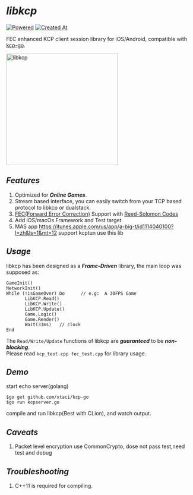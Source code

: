 # ***libkcp***

[![Powered][1]][2] [![Created At][5]][6]

[1]: https://img.shields.io/badge/KCP-Powered-blue.svg
[2]: https://github.com/skywind3000/kcp
[3]: https://travis-ci.org/xtaci/libkcp.svg?branch=master
[4]: https://travis-ci.org/xtaci/libkcp
[5]: https://img.shields.io/github/created-at/xtaci/kcp-go
[6]: https://img.shields.io/github/created-at/xtaci/kcp-go

FEC enhanced KCP client session library for iOS/Android, compatible with [kcp-go](https://github.com/xtaci/kcp-go).    

<img src="logo.png" alt="libkcp" height="300px" />

## ***Features***
1. Optimized for ***Online Games***.
1. Stream based interface, you can easily switch from your TCP based protocol to libkcp or dualstack.
1. [FEC(Forward Error Correction)](https://en.wikipedia.org/wiki/Forward_error_correction) Support with [Reed-Solomon Codes](https://en.wikipedia.org/wiki/Reed%E2%80%93Solomon_error_correction)
1. Add iOS/macOs Framework and Test target 
1. MAS app https://itunes.apple.com/us/app/a-big-t/id1114040100?l=zh&ls=1&mt=12 support kcptun use this lib
## ***Usage***
libkcp has been designed as a ***Frame-Driven*** library, the main loop was supposed as:       
```
GameInit()
NetworkInit()
While (!isGameOver) Do      // e.g:  A 30FPS Game
       LibKCP.Read()
       LibKCP.Write()
       LibKCP.Update()
       Game.Logic()
       Game.Render()
       Wait(33ms)   // clock
End
```

The ```Read/Write/Update``` functions of libkcp are ***guaranteed*** to be ***non-blocking***.       
Please read ```kcp_test.cpp fec_test.cpp``` for library usage.        

## ***Demo***
start echo server(golang)       
```
$go get github.com/xtaci/kcp-go
$go run kcpserver.go
```   
compile and run libkcp(Best with CLion), and watch output.      

## ***Caveats***
1. Packet level encryption  use CommonCrypto, dose not pass test,need test and debug
   
## ***Troubleshooting***
1. C++11 is required for compiling.

